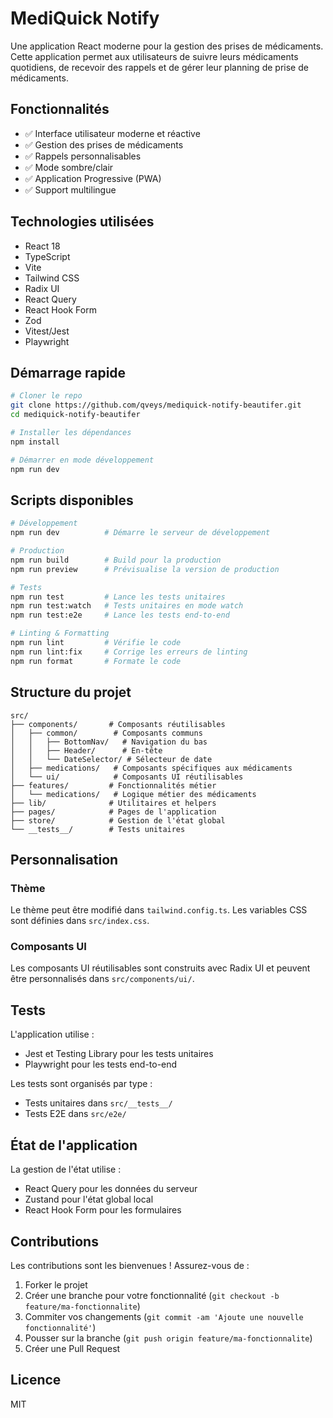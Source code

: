 # MediQuick Notify

Une application React moderne pour la gestion des prises de médicaments. Cette application permet aux utilisateurs de suivre leurs médicaments quotidiens, de recevoir des rappels et de gérer leur planning de prise de médicaments.

## Fonctionnalités

- ✅ Interface utilisateur moderne et réactive
- ✅ Gestion des prises de médicaments
- ✅ Rappels personnalisables
- ✅ Mode sombre/clair
- ✅ Application Progressive (PWA)
- ✅ Support multilingue

## Technologies utilisées

- React 18
- TypeScript
- Vite
- Tailwind CSS
- Radix UI
- React Query
- React Hook Form
- Zod
- Vitest/Jest
- Playwright

## Démarrage rapide

```bash
# Cloner le repo
git clone https://github.com/qveys/mediquick-notify-beautifer.git
cd mediquick-notify-beautifer

# Installer les dépendances
npm install

# Démarrer en mode développement
npm run dev
```

## Scripts disponibles

```bash
# Développement
npm run dev          # Démarre le serveur de développement

# Production
npm run build        # Build pour la production
npm run preview      # Prévisualise la version de production

# Tests
npm run test         # Lance les tests unitaires
npm run test:watch   # Tests unitaires en mode watch
npm run test:e2e     # Lance les tests end-to-end

# Linting & Formatting
npm run lint         # Vérifie le code
npm run lint:fix     # Corrige les erreurs de linting
npm run format       # Formate le code
```

## Structure du projet

```
src/
├── components/       # Composants réutilisables
│   ├── common/        # Composants communs
│   │   ├── BottomNav/   # Navigation du bas
│   │   ├── Header/      # En-tête
│   │   └── DateSelector/ # Sélecteur de date
│   ├── medications/   # Composants spécifiques aux médicaments
│   └── ui/            # Composants UI réutilisables
├── features/         # Fonctionnalités métier
│   └── medications/   # Logique métier des médicaments
├── lib/              # Utilitaires et helpers
├── pages/            # Pages de l'application
├── store/            # Gestion de l'état global
└── __tests__/        # Tests unitaires

```

## Personnalisation

### Thème

Le thème peut être modifié dans `tailwind.config.ts`. Les variables CSS sont définies dans `src/index.css`.

### Composants UI

Les composants UI réutilisables sont construits avec Radix UI et peuvent être personnalisés dans `src/components/ui/`.

## Tests

L'application utilise :
- Jest et Testing Library pour les tests unitaires
- Playwright pour les tests end-to-end

Les tests sont organisés par type :
- Tests unitaires dans `src/__tests__/`
- Tests E2E dans `src/e2e/`

## État de l'application

La gestion de l'état utilise :
- React Query pour les données du serveur
- Zustand pour l'état global local
- React Hook Form pour les formulaires

## Contributions

Les contributions sont les bienvenues ! Assurez-vous de :

1. Forker le projet
2. Créer une branche pour votre fonctionnalité (`git checkout -b feature/ma-fonctionnalite`)
3. Commiter vos changements (`git commit -am 'Ajoute une nouvelle fonctionnalité'`)
4. Pousser sur la branche (`git push origin feature/ma-fonctionnalite`)
5. Créer une Pull Request

## Licence

MIT
